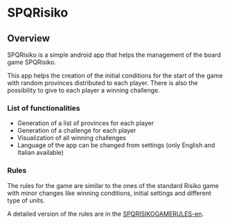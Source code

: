 # SPQRisiko

## Overview

SPQRisiko is a simple android app that helps the management of the board game SPQRisiko.

This app helps the creation of the initial conditions for the start of the game with random provinces distributed to each player. There is also the possibility to give to each player a winning challenge.

### List of functionalities
- Generation of a list of provinces for each player
- Generation of a challenge for each player
- Visualization of all winning challenges
- Language of the app can be changed from settings (only English and Italian available)


### Rules

The rules for the game are similar to the ones of the standard Risiko game with minor changes like winning conditions, initial settings and different type of units.

A detailed version of the rules are in the [SPQRISIKOGAMERULES-en](Rules/SPQRISIKOGAMERULES-en.md).





